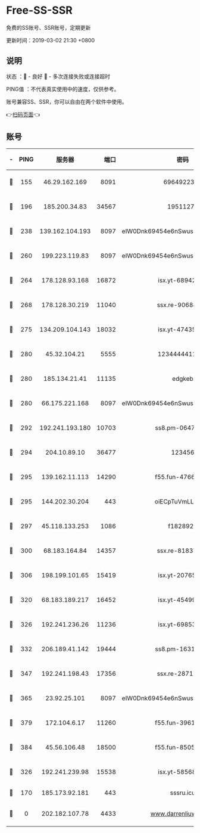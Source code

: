 # Free-SS-SSR

免费的SS账号、SSR账号，定期更新

更新时间：2019-03-02 21:30 +0800

## 说明

状态     ：🙂 - 良好 🙁 - 多次连接失败或连接超时

PING值   ：不代表真实使用中的速度，仅供参考。

账号兼容SS、SSR，你可以自由在两个软件中使用。

👉[扫码页面](https://liesauer.github.io/free-ss-ssr.github.io/)👈

## 账号

|-|PING|服务器|端口|密码|加密方式|区域|
|:----:|:----:|:-----:|-----:|:----:|:----:|:----:|
|🙂|155|46.29.162.169|8091|6964922356|aes-256-cfb|RU|
|🙂|196|185.200.34.83|34567|19511276|aes-256-cfb|US|
|🙂|238|139.162.104.193|8097|eIW0Dnk69454e6nSwuspv9DmS201tQ0D|aes-256-cfb|JP|
|🙂|260|199.223.119.83|8097|eIW0Dnk69454e6nSwuspv9DmS201tQ0D|aes-256-cfb|US|
|🙂|264|178.128.93.168|16872|isx.yt-68942633|aes-256-cfb|SG|
|🙂|268|178.128.30.219|11040|ssx.re-90688619|aes-256-cfb|SG|
|🙂|275|134.209.104.143|18032|isx.yt-47435450|aes-256-cfb|SG|
|🙂|280|45.32.104.21|5555|1234444411111|aes-256-cfb|SG|
|🙂|280|185.134.21.41|11135|edgkeb|aes-256-cfb|GB|
|🙂|280|66.175.221.168|8097|eIW0Dnk69454e6nSwuspv9DmS201tQ0D|aes-256-cfb|US|
|🙂|292|192.241.193.180|10703|ss8.pm-06476648|aes-256-cfb|US|
|🙂|294|204.10.89.10|36477|123456|aes-256-cfb|US|
|🙂|295|139.162.11.113|14290|f55.fun-47666112|aes-256-cfb|SG|
|🙂|295|144.202.30.204|443|oiECpTuVmLLxk4Ts|aes-256-cfb|US|
|🙂|297|45.118.133.253|1086|f1828920|aes-256-cfb|SG|
|🙂|300|68.183.164.84|14357|ssx.re-81837624|aes-256-cfb|US|
|🙂|306|198.199.101.65|15419|isx.yt-20765737|aes-256-cfb|US|
|🙂|320|68.183.189.217|16452|isx.yt-45499514|aes-256-cfb|SG|
|🙂|326|192.241.236.26|11236|isx.yt-69853329|aes-256-cfb|US|
|🙂|332|206.189.41.142|19444|ss8.pm-16317279|aes-256-cfb|SG|
|🙂|347|192.241.198.43|17356|ssx.re-28711646|aes-256-cfb|US|
|🙂|365|23.92.25.101|8097|eIW0Dnk69454e6nSwuspv9DmS201tQ0D|aes-256-cfb|US|
|🙂|379|172.104.6.17|11260|f55.fun-39616774|aes-256-cfb|US|
|🙂|384|45.56.106.48|18500|f55.fun-85055733|aes-256-cfb|US|
|🙂|326|192.241.239.98|15538|isx.yt-58568781|aes-256-cfb|US|
|🙁|170|185.173.92.181|443|sssru.icu|rc4-md5|RU|
|🙁|0|202.182.107.78|4433|www.darrenliuwei.com|aes-256-cfb|JP|
